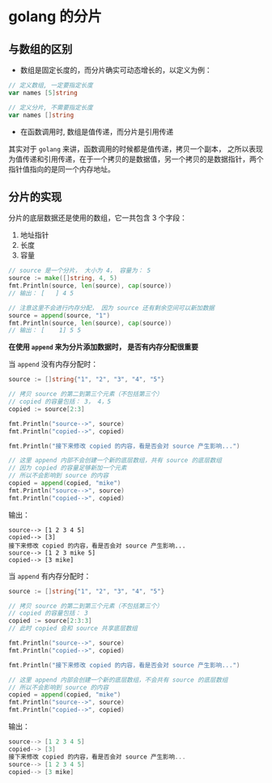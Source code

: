 # golang 的分片

## 与数组的区别

- 数组是固定长度的，而分片确实可动态增长的，以定义为例：

```go
// 定义数组, 一定要指定长度
var names [5]string

// 定义分片, 不需要指定长度
var names []string
```

- 在函数调用时, 数组是值传递，而分片是引用传递

其实对于 `golang` 来讲，函数调用的时候都是值传递，拷贝一个副本， 之所以表现为值传递和引用传递，在于一个拷贝的是数据值，另一个拷贝的是数据指针，两个指针值指向的是同一个内存地址。

## 分片的实现

分片的底层数据还是使用的数组，它一共包含 3 个字段：

1. 地址指针
2. 长度
3. 容量

```go
// source 是一个分片， 大小为 4， 容量为： 5
source := make([]string, 4, 5)
fmt.Println(source, len(source), cap(source))
// 输出： [   ] 4 5

// 注意这里不会进行内存分配， 因为 source 还有剩余空间可以新加数据
source = append(source, "1")
fmt.Println(source, len(source), cap(source))
// 输出： [    1] 5 5
```

**在使用 `append` 来为分片添加数据时， 是否有内存分配很重要**

当 `append` 没有内存分配时：

```go
source := []string{"1", "2", "3", "4", "5"}

// 拷贝 source 的第二到第三个元素（不包括第三个）
// copied 的容量包括： 3， 4，5
copied := source[2:3]

fmt.Println("source-->", source)
fmt.Println("copied-->", copied)

fmt.Println("接下来修改 copied 的内容，看是否会对 source 产生影响...")

// 这里 append 内部不会创建一个新的底层数组，共有 source 的底层数组
// 因为 copied 的容量足够新加一个元素
// 所以不会影响到 source 的内容
copied = append(copied, "mike")
fmt.Println("source-->", source)
fmt.Println("copied-->", copied)
```

输出： 

```shell
source--> [1 2 3 4 5]
copied--> [3]
接下来修改 copied 的内容，看是否会对 source 产生影响...
source--> [1 2 3 mike 5]
copied--> [3 mike]
```

当 `append` 有内存分配时：

```go
source := []string{"1", "2", "3", "4", "5"}

// 拷贝 source 的第二到第三个元素（不包括第三个）
// copied 的容量包括： 3
copied := source[2:3:3]
// 此时 copied 会和 source 共享底层数组

fmt.Println("source-->", source)
fmt.Println("copied-->", copied)

fmt.Println("接下来修改 copied 的内容，看是否会对 source 产生影响...")

// 这里 append 内部会创建一个新的底层数组，不会共有 source 的底层数组
// 所以不会影响到 source 的内容
copied = append(copied, "mike")
fmt.Println("source-->", source)
fmt.Println("copied-->", copied)
```

输出： 

```go
source--> [1 2 3 4 5]
copied--> [3]
接下来修改 copied 的内容，看是否会对 source 产生影响...
source--> [1 2 3 4 5]
copied--> [3 mike]
```



